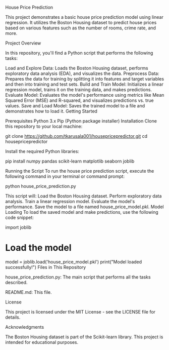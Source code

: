 
House Price Prediction

This project demonstrates a basic house price prediction model using linear regression. It utilizes the Boston Housing dataset to predict house prices based on various features such as the number of rooms, crime rate, and more.

Project Overview

In this repository, you'll find a Python script that performs the following tasks:

Load and Explore Data: Loads the Boston Housing dataset, performs exploratory data analysis (EDA), and visualizes the data.
Preprocess Data: Prepares the data for training by splitting it into features and target variables and then into training and test sets.
Build and Train Model: Initializes a linear regression model, trains it on the training data, and makes predictions.
Evaluate Model: Evaluates the model's performance using metrics like Mean Squared Error (MSE) and R-squared, and visualizes predictions vs. true values.
Save and Load Model: Saves the trained model to a file and demonstrates how to load it.
Getting Started

Prerequisites
Python 3.x
Pip (Python package installer)
Installation
Clone this repository to your local machine:


git clone https://github.com/tkarusala001/housepricepredictor.git
cd housepricepredictor

Install the required Python libraries:

pip install numpy pandas scikit-learn matplotlib seaborn joblib

Running the Script
To run the house price prediction script, execute the following command in your terminal or command prompt:


python house_price_prediction.py

This script will:
Load the Boston Housing dataset.
Perform exploratory data analysis.
Train a linear regression model.
Evaluate the model's performance.
Save the model to a file named house_price_model.pkl.
Model Loading
To load the saved model and make predictions, use the following code snippet:


import joblib

# Load the model
model = joblib.load('house_price_model.pkl')
print("Model loaded successfully!")
Files in This Repository

house_price_prediction.py: The main script that performs all the tasks described.


README.md: This file.

License

This project is licensed under the MIT License - see the LICENSE file for details.

Acknowledgments

The Boston Housing dataset is part of the Scikit-learn library.
This project is intended for educational purposes.
